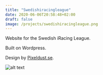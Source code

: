 ```yaml
---
title: "Swedishiracingleague"
date: 2020-06-06T20:58:48+02:00
draft: false
image: /projects/swedishiracingleague.png
---
```

Website for the Swedish iRacing League.

Built on Wordpress.

Design by [Pixeldust.se](https://pixeldust.se).

![alt text](/projects/swedishiracingleague.png)